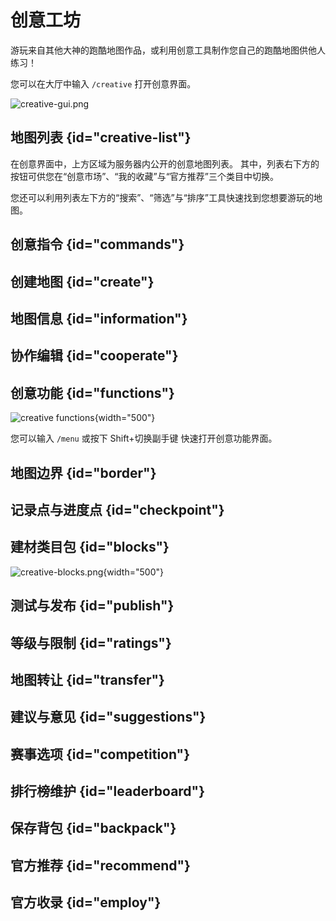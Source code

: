 # 创意工坊

游玩来自其他大神的跑酷地图作品，或利用创意工具制作您自己的跑酷地图供他人练习！

您可以在大厅中输入 `/creative` 打开创意界面。

![creative-gui.png](creative-gui.png)

## 地图列表 {id="creative-list"}

在创意界面中，上方区域为服务器内公开的创意地图列表。
其中，列表右下方的按钮可供您在“创意市场”、“我的收藏”与“官方推荐”三个类目中切换。

您还可以利用列表左下方的“搜索”、“筛选”与“排序”工具快速找到您想要游玩的地图。

## 创意指令 {id="commands"}

## 创建地图 {id="create"}

## 地图信息 {id="information"}

## 协作编辑 {id="cooperate"}

## 创意功能 {id="functions"}

![creative functions](creative-functions.png){width="500"}

您可以输入 `/menu` 或按下 <shortcut>Shift+切换副手键</shortcut> 快速打开创意功能界面。

## 地图边界 {id="border"}

## 记录点与进度点  {id="checkpoint"}

## 建材类目包 {id="blocks"}

![creative-blocks.png](creative-blocks.png){width="500"}

## 测试与发布 {id="publish"}

## 等级与限制 {id="ratings"}

## 地图转让 {id="transfer"}

## 建议与意见 {id="suggestions"}

## 赛事选项 {id="competition"}

## 排行榜维护 {id="leaderboard"}

## 保存背包 {id="backpack"}

## 官方推荐 {id="recommend"}

## 官方收录 {id="employ"}

